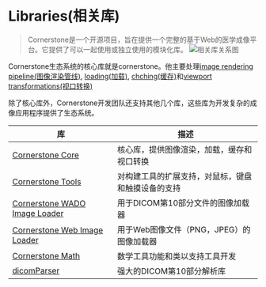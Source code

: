 # Libraries(相关库)
> Cornerstone是一个开源项目，旨在提供一个完整的基于Web的医学成像平台。它提供了可以一起使用或独立使用的模块化库。
![相关库关系图](https://docs.cornerstonejs.org/assets/img/library-hierarchy.png)

Cornerstone生态系统的核心库就是cornerstone。他主要处理[image rendering pipeline(图像渲染管线)](https://docs.cornerstonejs.org/concepts/rendering-pipeline.html), [loading(加载)](https://docs.cornerstonejs.org/concepts/image-loaders.html), [chching(缓存)](https://docs.cornerstonejs.org/advanced/image-cache.html)和[viewport transformations(视口转换)](https://docs.cornerstonejs.org/concepts/viewports.html)

除了核心库外，Cornerstone开发团队还支持其他几个库，这些库为开发复杂的成像应用程序提供了生态系统。

| 库 | 描述 |
| -- | ---- |
| [Cornerstone Core](https://github.com/cornerstonejs/cornerstone) |	核心库，提供图像渲染，加载，缓存和视口转换 |
| [Cornerstone Tools](https://github.com/cornerstonejs/cornerstoneTools) |	对构建工具的扩展支持，对鼠标，键盘和触摸设备的支持 |
| [Cornerstone WADO Image Loader](https://github.com/cornerstonejs/cornerstoneWADOImageLoader)| 用于DICOM第10部分文件的图像加载器 |
| [Cornerstone Web Image Loader](https://github.com/cornerstonejs/cornerstoneWebImageLoader) |	用于Web图像文件（PNG，JPEG）的图像加载器 |
| [Cornerstone Math](https://github.com/cornerstonejs/cornerstoneMath) |	数学工具功能和类以支持工具开发 |
| [dicomParser](https://github.com/cornerstonejs/dicomParser) |	强大的DICOM第10部分解析库 |